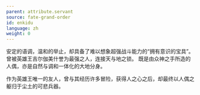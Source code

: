 ```yaml
---
parent: attribute.servant
source: fate-grand-order
id: enkidu
language: zh
weight: 0
---
```


安定的语调，温和的举止，却具备了难以想象超强战斗能力的“拥有意识的宝具”。
曾被英雄王吉尔伽美什誉为最强之人，连接天与地之锁。
既是由众神之手所造的人偶，亦是自然与调和一体化的大地分身。

作为英雄王唯一的友人，曾与其经历许多冒险，获得人之心之后，却最终以人偶之躯归于尘土的可悲兵器。
